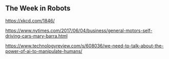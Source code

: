 ## The Week in Robots

https://xkcd.com/1846/

https://www.nytimes.com/2017/06/04/business/general-motors-self-driving-cars-mary-barra.html

https://www.technologyreview.com/s/608036/we-need-to-talk-about-the-power-of-ai-to-manipulate-humans/
